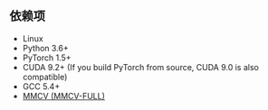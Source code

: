 ## 依赖项

- Linux
- Python 3.6+
- PyTorch 1.5+
- CUDA 9.2+ (If you build PyTorch from source, CUDA 9.0 is also compatible)
- GCC 5.4+
- [MMCV (MMCV-FULL)](https://mmcv.readthedocs.io/en/latest/#installation)
